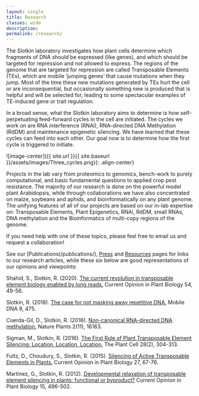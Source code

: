 ```yaml
---
layout: single
title: Research
classes: wide
description:
permalink: /research/
---
```


The Slotkin laboratory investigates how plant cells determine which fragments of DNA should be expressed (like genes), and which should be targeted for repression and not allowed to express. The regions of the genome that are targeted for repression are called Transposable Elements (TEs), which are mobile ‘jumping genes’ that cause mutations when they jump. Most of the time these new mutations generated by TEs hurt the cell or are inconsequential, but occasionally something new is produced that is helpful and will be selected for, leading to some spectacular examples of TE-induced gene or trait regulation.  

In a broad sense, what the Slotkin laboratory aims to determine is how self-perpetuating feed-forward cycles in the cell are initiated. The cycles we work on are RNA interference (RNAi), RNA-directed DNA Methylation (RdDM) and maintenance epigenetic silencing. We have learned that these cycles can feed into each other. Our goal now is to determine how the first cycle is triggered to initiate.

![image-center]({{ site.url }}{{ site.baseurl }}/assets/images/Three_cycles.png){: .align-center}

Projects in the lab vary from proteomics to genomics, bench-work to purely computational, and basic fundamental questions to applied crop pest resistance. The majority of our research is done on the powerful model plant Arabidopsis, while through collaborations we have also concentrated on maize, soybeans and aphids, and bioinformatically on any plant genome. The unifying features of all of our projects are based on our in-lab expertise on: Transposable Elements, Plant Epigenetics, RNAi, RdDM, small RNAs, DNA methylation and the Bioinformatics of multi-copy regions of the genome.

If you need help with one of these topics, please feel free to email us and request a collaboration!

See our [Publications(/publications/), [Press](/press/) and [Resources](/resources) pages for links to our research articles, while these six below are good representations of our opinions and viewpoints:

Shahid, S., Slotkin, R. (2020). [The current revolution in transposable element biology enabled by long reads.](https://dx.doi.org/10.1016/j.pbi.2019.12.012) Current Opinion in Plant Biology 54, 49-56.

Slotkin, R. (2018). [The case for not masking away repetitive DNA.](https://dx.doi.org/10.1186/s13100-018-0120-9) Mobile DNA 9, 475.

Cuerda-Gil, D., Slotkin, R. (2016). [Non-canonical RNA-directed DNA methylation.](https://dx.doi.org/10.1038/nplants.2016.163) Nature Plants 2(11), 16163.

Sigman, M., Slotkin, R. (2016). [The First Rule of Plant Transposable Element Silencing: Location, Location, Location.](https://dx.doi.org/10.1105/tpc.15.00869) The Plant Cell 28(2), 304-313.

Fultz, D., Choudury, S., Slotkin, R. (2015). [Silencing of Active Transposable Elements in Plants.](https://dx.doi.org/10.1016/j.pbi.2015.05.027) Current Opinion in Plant Biology 27, 67-76.

Martinez, G., Slotkin, R. (2012). [Developmental relaxation of transposable element silencing in plants: functional or byproduct?](https://dx.doi.org/10.1016/j.pbi.2012.09.001Geneticists) Current Opinion in Plant Biology 15, 496-502.
